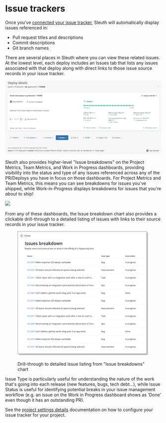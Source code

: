 # Issue trackers

Once you've [connected your issue tracker](../../integrations-1/issue-trackers/), Sleuth will automatically display issues referenced in:&#x20;

* Pull request titles and descriptions
* Commit descriptions
* Git branch names

There are several places in Sleuth where you can view these related issues. At the lowest level, each deploy includes an Issues tab that lists any issues associated with that deploy along with direct links to those issue source records in your issue tracker.

![View of linked issues from the Deploy Details screen ](../../.gitbook/assets/119fd88-sleuth-2021-02-04-14-52-25.png)

Sleuth also provides higher-level "Issue breakdowns" on the Project Metrics, Team Metrics, and Work in Progress dashboards, providing visibility into the status and type of any issues referenced across any of the PR/Deploys you have in focus on those dashboards. For Project Metrics and Team Metrics, this means you can see breakdowns for issues you've shipped, while Work-in-Progress displays breakdowns for issues that you're _about_ to ship!

![](https://img.announcekit.app/0fe90d6dbe7d996355e2f0ef1e9a5ff9?s=774bde83a95a66fd824e91fc8b09051f)

From any of these dashboards, the Issue breakdown chart also provides a clickable drill-through to a detailed listing of issues with links to their source records in your issue tracker.

<figure><img src="../../.gitbook/assets/image (1) (1) (1) (1) (1) (1).png" alt=""><figcaption><p>Drill-through to detailed issue listing from "Issue breakdowns" chart </p></figcaption></figure>

Issue Type is particularly useful for understanding the nature of the work that's going into each release (new features, bugs, tech debt...), while Issue Status is useful for identifying potential breaks in your issue management workflow (e.g. an issue on the Work in Progress dashboard shows as 'Done' even though it has an outstanding PR).&#x20;

See the p[roject settings details](../../settings/project/details.md) documentation on how to configure your issue tracker for your project.
